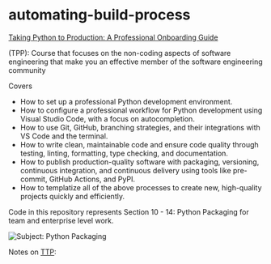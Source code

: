 # automating-build-process

[Taking Python to Production: A Professional Onboarding Guide](https://www.udemy.com/course/setting-up-the-linux-terminal-for-software-development/?kw=Taking+python+to+pr&src=sac&subs_filter_type=subs_only)

(TPP): Course that focuses on the non-coding aspects of software engineering that make you an effective member of the software engineering community

Covers

- How to set up a professional Python development environment.
- How to configure a professional workflow for Python development using Visual Studio Code, with a focus on autocompletion.
- How to use Git, GitHub, branching strategies, and their integrations with VS Code and the terminal.
- How to write clean, maintainable code and ensure code quality through testing, linting, formatting, type checking, and documentation.
- How to publish production-quality software with packaging, versioning, continuous integration, and continuous delivery using tools like pre-commit, GitHub Actions, and PyPI.
- How to templatize all of the above processes to create new, high-quality projects quickly and efficiently.


Code in this repository represents Section 10 - 14: Python Packaging for team and enterprise level work.

![Subject: Python Packaging](packaging_demo/images/Courses.png)

Notes on [TTP](https://docs.google.com/document/d/1lVpKSA0UrOvDcfk206z6mz_EJA39q2Cd93W8DB8QRas/edit?usp=sharing):